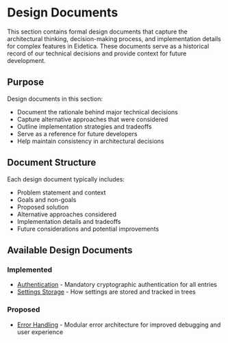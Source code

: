 # Design Documents

This section contains formal design documents that capture the architectural thinking, decision-making process, and implementation details for complex features in Eidetica. These documents serve as a historical record of our technical decisions and provide context for future development.

## Purpose

Design documents in this section:

- Document the rationale behind major technical decisions
- Capture alternative approaches that were considered
- Outline implementation strategies and tradeoffs
- Serve as a reference for future developers
- Help maintain consistency in architectural decisions

## Document Structure

Each design document typically includes:

- Problem statement and context
- Goals and non-goals
- Proposed solution
- Alternative approaches considered
- Implementation details and tradeoffs
- Future considerations and potential improvements

## Available Design Documents

### Implemented

- [Authentication](authentication.md) - Mandatory cryptographic authentication for all entries
- [Settings Storage](settings_storage.md) - How settings are stored and tracked in trees

### Proposed

- [Error Handling](error_handling.md) - Modular error architecture for improved debugging and user experience
